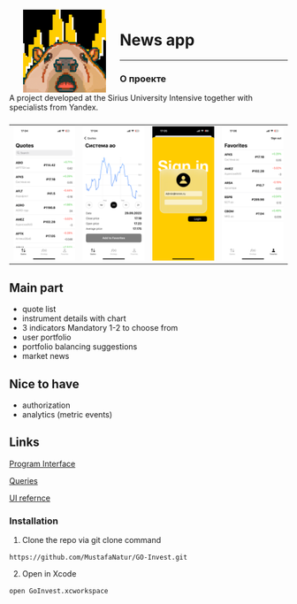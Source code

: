 <img src="images/0.png" align="left" hspace="25" vspace="1" height="150" width="150">

# News app

---

### О проекте

A project developed at the Sirius University Intensive together with specialists from Yandex.

###

<table>
    <td><img src="images/1.PNG" width="320"></td>
    <td><img src="images/2.PNG" width="320"></td>
    <td><img src="images/3.PNG" width="320"></td>
    <td><img src="images/4.PNG" width="320"></td>
</table>

## Main part

- quote list
- instrument details with chart
- 3 indicators
  Mandatory 1-2 to choose from
- user portfolio
- portfolio balancing suggestions
- market news

## Nice to have

- authorization
- analytics (metric events)

## Links

[Program Interface](https://www.moex.com/a2193)

[Queries](https://iss.moex.com/iss/reference/)

[UI refernce](https://dribbble.com/shots/20815352-JStock-App)

### Installation

1. Clone the repo via git clone command

```
https://github.com/MustafaNatur/GO-Invest.git
```

2. Open in Xcode

```
open GoInvest.xcworkspace
```
